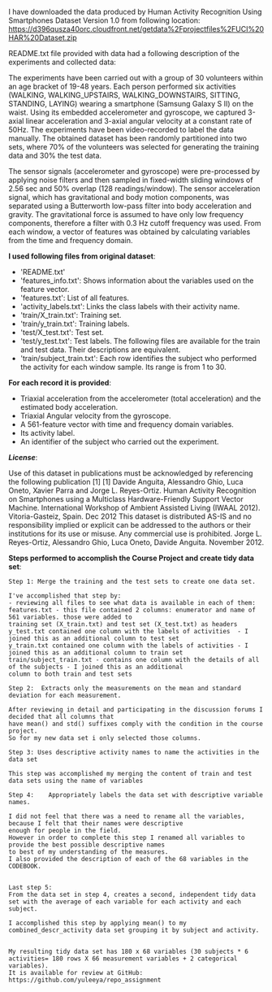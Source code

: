 I have downloaded the data produced by Human Activity Recognition Using Smartphones Dataset Version 1.0
from following location:
https://d396qusza40orc.cloudfront.net/getdata%2Fprojectfiles%2FUCI%20HAR%20Dataset.zip 

README.txt file provided with data had a following description of the experiments and collected data:

The experiments have been carried out with a group of 30 volunteers within an age bracket of 19-48 years. 
Each person performed six activities (WALKING, WALKING_UPSTAIRS, WALKING_DOWNSTAIRS, SITTING, STANDING, LAYING) wearing a smartphone (Samsung Galaxy S II) on the waist. 
Using its embedded accelerometer and gyroscope, we captured 3-axial linear acceleration and 3-axial angular velocity at a constant rate of 50Hz. 
The experiments have been video-recorded to label the data manually. The obtained dataset has been randomly partitioned into two sets, where 70% of the volunteers 
was selected for generating the training data and 30% the test data. 

The sensor signals (accelerometer and gyroscope) were pre-processed by applying noise filters and then sampled in fixed-width sliding windows of 2.56 sec and 50% overlap (128 readings/window). 
The sensor acceleration signal, which has gravitational and body motion components, was separated using a Butterworth low-pass filter into body acceleration and gravity. 
The gravitational force is assumed to have only low frequency components, therefore a filter with 0.3 Hz cutoff frequency was used. 
From each window, a vector of features was obtained by calculating variables from the time and frequency domain. 





**I used following files from original dataset**:

* 'README.txt'
* 'features_info.txt': Shows information about the variables used on the feature vector.
* 'features.txt': List of all features.
* 'activity_labels.txt': Links the class labels with their activity name.
* 'train/X_train.txt': Training set.
* 'train/y_train.txt': Training labels.
* 'test/X_test.txt': Test set.
* 'test/y_test.txt': Test labels.
The following files are available for the train and test data. Their descriptions are equivalent. 
* 'train/subject_train.txt': Each row identifies the subject who performed the activity for each window sample. Its range is from 1 to 30. 



**For each record it is provided**:

- Triaxial acceleration from the accelerometer (total acceleration) and the estimated body acceleration.
- Triaxial Angular velocity from the gyroscope. 
- A 561-feature vector with time and frequency domain variables. 
- Its activity label. 
- An identifier of the subject who carried out the experiment.



**_License_**:

Use of this dataset in publications must be acknowledged by referencing the following publication [1] 
[1] Davide Anguita, Alessandro Ghio, Luca Oneto, Xavier Parra and Jorge L. Reyes-Ortiz. Human Activity Recognition on Smartphones using a Multiclass Hardware-Friendly Support Vector Machine. International Workshop of Ambient Assisted Living (IWAAL 2012). Vitoria-Gasteiz, Spain. Dec 2012
This dataset is distributed AS-IS and no responsibility implied or explicit can be addressed to the authors or their institutions for its use or misuse. Any commercial use is prohibited.
Jorge L. Reyes-Ortiz, Alessandro Ghio, Luca Oneto, Davide Anguita. November 2012.



**Steps performed to accomplish the Course Project and create tidy data set**:

```
Step 1: Merge the training and the test sets to create one data set.                                                  

I've accomplished that step by:
- reviewing all files to see what data is available in each of them:
features.txt - this file contained 2 columns: enumerator and name of 561 variables. those were added to 
training set (X_train.txt) and test set (X_test.txt) as headers
y_test.txt contained one column with the labels of activities  - I joined this as an additional column to test set
y_train.txt contained one column with the labels of activities - I joined this as an additional column to train set
train/subject_train.txt - contains one column with the details of all of the subjects - I joined this as an additional 
column to both train and test sets
    
Step 2:  Extracts only the measurements on the mean and standard deviation for each measurement. 

After reviewing in detail and participating in the discussion forums I decided that all columns that 
have mean() and std() suffixes comply with the condition in the course project.
So for my new data set i only selected those columns.
    
Step 3: Uses descriptive activity names to name the activities in the data set

This step was accomplished my merging the content of train and test data sets using the name of variables 

Step 4:    Appropriately labels the data set with descriptive variable names. 

I did not feel that there was a need to rename all the variables, because I felt that their names were descriptive 
enough for people in the field.
However in order to complete this step I renamed all variables to provide the best possible descriptive names 
to best of my understanding of the measures.
I also provided the description of each of the 68 variables in the CODEBOOK.


Last step 5:
From the data set in step 4, creates a second, independent tidy data set with the average of each variable for each activity and each subject.

I accomplished this step by applying mean() to my combined_descr_activity data set grouping it by subject and activity.


My resulting tidy data set has 180 x 68 variables (30 subjects * 6 activities= 180 rows X 66 measurement variables + 2 categorical variables). 
It is available for review at GitHub:
https://github.com/yuleeya/repo_assignment                                                                                                 


```
